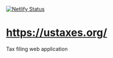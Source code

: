 [![Netlify Status](https://api.netlify.com/api/v1/badges/41efe456-a85d-4fed-9fcf-55fe4d5aa7fa/deploy-status)](https://app.netlify.com/sites/peaceful-joliot-d51349/deploys)
# https://ustaxes.org/
Tax filing web application
